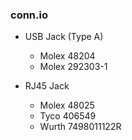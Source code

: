 ### conn.io ###

* USB Jack (Type A)
    - Molex 48204
    - Molex 292303-1

* RJ45 Jack
    - Molex 48025
    - Tyco 406549
    - Wurth 7498011122R 
